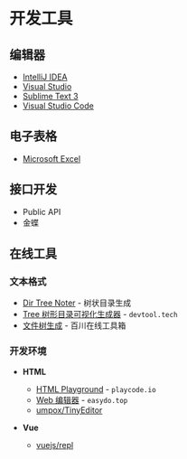 # 开发工具

## 编辑器

- [IntelliJ IDEA](https://www.jetbrains.com/zh-cn/idea/)
- [Visual Studio](https://visualstudio.microsoft.com/)
- [Sublime Text 3](https://www.sublimetext.com/3)
- [Visual Studio Code](https://code.visualstudio.com/docs)

## 电子表格

- [Microsoft Excel](https://support.microsoft.com/zh-cn/excel)

## 接口开发

- Public API
- 金蝶

## 在线工具

### 文本格式

- [Dir Tree Noter](https://dir.yardtea.cc/) - 树状目录生成
- [Tree 树形目录可视化生成器](https://devtool.tech/tree) - `devtool.tech`
- [文件树生成](https://rivers.chaitin.cn/tools/dir_tree) - 百川在线工具箱

### 开发环境

- **HTML**

  - [HTML Playground](https://playcode.io/html5) - `playcode.io`
  - [Web 编辑器](https://www.easydo.top/apps/webNew) - `easydo.top`
  - [umpox/TinyEditor](https://github.com/umpox/TinyEditor)

- **Vue**

  - [vuejs/repl](https://github.com/vuejs/repl)

